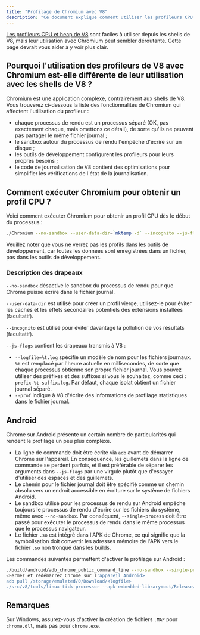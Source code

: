 ```yaml
---
title: "Profilage de Chromium avec V8"
description: "Ce document explique comment utiliser les profileurs CPU et heap de V8 avec Chromium."
---
```

[Les profileurs CPU et heap de V8](/docs/profile) sont faciles à utiliser depuis les shells de V8, mais leur utilisation avec Chromium peut sembler déroutante. Cette page devrait vous aider à y voir plus clair.

## Pourquoi l'utilisation des profileurs de V8 avec Chromium est-elle différente de leur utilisation avec les shells de V8 ?

Chromium est une application complexe, contrairement aux shells de V8. Vous trouverez ci-dessous la liste des fonctionnalités de Chromium qui affectent l'utilisation du profileur :

- chaque processus de rendu est un processus séparé (OK, pas exactement chaque, mais omettons ce détail), de sorte qu'ils ne peuvent pas partager le même fichier journal ;
- le sandbox autour du processus de rendu l'empêche d'écrire sur un disque ;
- les outils de développement configurent les profileurs pour leurs propres besoins ;
- le code de journalisation de V8 contient des optimisations pour simplifier les vérifications de l'état de la journalisation.

## Comment exécuter Chromium pour obtenir un profil CPU ?

Voici comment exécuter Chromium pour obtenir un profil CPU dès le début du processus :

```bash
./Chromium --no-sandbox --user-data-dir=`mktemp -d` --incognito --js-flags='--prof'
```

Veuillez noter que vous ne verrez pas les profils dans les outils de développement, car toutes les données sont enregistrées dans un fichier, pas dans les outils de développement.

### Description des drapeaux

`--no-sandbox` désactive le sandbox du processus de rendu pour que Chrome puisse écrire dans le fichier journal.

`--user-data-dir` est utilisé pour créer un profil vierge, utilisez-le pour éviter les caches et les effets secondaires potentiels des extensions installées (facultatif).

`--incognito` est utilisé pour éviter davantage la pollution de vos résultats (facultatif).

`--js-flags` contient les drapeaux transmis à V8 :

- `--logfile=%t.log` spécifie un modèle de nom pour les fichiers journaux. `%t` est remplacé par l'heure actuelle en millisecondes, de sorte que chaque processus obtienne son propre fichier journal. Vous pouvez utiliser des préfixes et des suffixes si vous le souhaitez, comme ceci : `prefix-%t-suffix.log`. Par défaut, chaque isolat obtient un fichier journal séparé.
- `--prof` indique à V8 d'écrire des informations de profilage statistiques dans le fichier journal.

## Android

Chrome sur Android présente un certain nombre de particularités qui rendent le profilage un peu plus complexe.

- La ligne de commande doit être écrite via `adb` avant de démarrer Chrome sur l'appareil. En conséquence, les guillemets dans la ligne de commande se perdent parfois, et il est préférable de séparer les arguments dans `--js-flags` par une virgule plutôt que d'essayer d'utiliser des espaces et des guillemets.
- Le chemin pour le fichier journal doit être spécifié comme un chemin absolu vers un endroit accessible en écriture sur le système de fichiers Android.
- Le sandbox utilisé pour les processus de rendu sur Android empêche toujours le processus de rendu d'écrire sur les fichiers du système, même avec `--no-sandbox`. Par conséquent, `--single-process` doit être passé pour exécuter le processus de rendu dans le même processus que le processus navigateur.
- Le fichier `.so` est intégré dans l'APK de Chrome, ce qui signifie que la symbolisation doit convertir les adresses mémoire de l'APK vers le fichier `.so` non tronqué dans les builds.

Les commandes suivantes permettent d'activer le profilage sur Android :

```bash
./build/android/adb_chrome_public_command_line --no-sandbox --single-process --js-flags='--logfile=/storage/emulated/0/Download/%t.log,--prof'
<Fermez et redémarrez Chrome sur l'appareil Android>
adb pull /storage/emulated/0/Download/<logfile>
./src/v8/tools/linux-tick-processor --apk-embedded-library=out/Release/lib.unstripped/libchrome.so --preprocess <logfile>
```

## Remarques

Sur Windows, assurez-vous d'activer la création de fichiers `.MAP` pour `chrome.dll`, mais pas pour `chrome.exe`.
